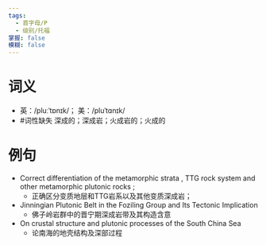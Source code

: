 ```yaml
---
tags:
  - 首字母/P
  - 级别/托福
掌握: false
模糊: false
---
```

# 词义
- 英：/pluːˈtɒnɪk/； 美：/pluˈtɑnɪk/
- #词性缺失 深成的；深成岩；火成岩的；火成的
# 例句
- Correct differentiation of the metamorphic strata , TTG rock system and other metamorphic plutonic rocks ;
	- 正确区分变质地层和TTG岩系以及其他变质深成岩；
- Jinningian Plutonic Belt in the Foziling Group and Its Tectonic Implication
	- 佛子岭岩群中的晋宁期深成岩带及其构造含意
- On crustal structure and plutonic processes of the South China Sea
	- 论南海的地壳结构及深部过程

